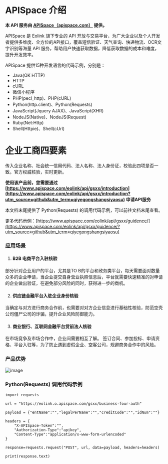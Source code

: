 # APISpace 介绍
**本 API 服务由 [APISpace（apispace.com）](https://www.apispace.com/?utm_source=github&utm_term=qiyegongshangsiyaosu) 提供。**

APISpace 是 Eolink 旗下专业的 API 开放与交易平台，为广大企业以及个人开发者提供多维度、全方位的API接口，覆盖短信验证、天气查询、快递物流、OCR文字识别等海量 API 服务，帮助用户快速获取数据，降低获取数据的成本和难度，提升开发效率。

APISpace 提供15种开发语言的代码示例，分别是：
- Java(OK HTTP)
- HTTP
- cURL
- 微信小程序
- PHP(pecl_http)、PHP(cURL)
- Python(http.client)、Python(Requests)
- JavaScript(Jquery AJAX)、JavaScript(XHR)
- NodeJS(Native)、NodeJS(Request)
- Ruby(Net:Http)
- Shell(Httpie)、Shell(cUrl)

# 企业工商四要素
传入企业名称、社会统一信用代码、法人名称、法人身份证，校验此四项是否一致。官方权威核验，实时更新。

**使用该产品前，您需要通过 [https://www.apispace.com/eolink/api/gsxx/introduction](https://www.apispace.com/eolink/api/gsxx/introduction?utm_source=github&utm_term=qiyegongshangsiyaosu) 申请API服务**

本文档末尾提供了 Python(Requests) 的调用代码示例，可以前往文档末尾查看。

更多代码示例：[https://www.apispace.com/eolink/api/gsxx/guidence/](https://www.apispace.com/eolink/api/gsxx/guidence/?utm_source=github&utm_term=qiyegongshangsiyaosu)

### 应用场景

1.  #### B2B 电商平台入驻核验

部分针对企业用户的平台，尤其是TO B的平台和政务类平台，每天需要面对数量众多的企业申请，当企业提交自身营业执照信息后，平台就需要快速精准的对申请的企业做出验证，在避免部分风险的同时，获得进一步的商机。


2.  #### 供应链金融平台入驻企业身份核验

当确定与对方进行商务合作前，也需要对对方企业信息进行基础性核验，防范空壳公司僵尸公司的诈骗，提升企业风险防御能力。


3.  #### 商业银行、互联网金融平台贷前法人核验

在市场竞争及市场合作中，企业间需要相互了解。 签订合同、参加投标、申请资格、平台入驻等，为了防止遇到虚假企业、空客公司，规避商务合作中的风险。

### 产品优势
![image](https://user-images.githubusercontent.com/36323798/223959015-e0bfd743-ed81-47fe-89a8-b1e8d21c0984.png)

### Python(Requests) 调用代码示例

```
import requests

url = "https://eolink.o.apispace.com/gsxx/business-four-auth"

payload = {"entName":"","legalPerName":"","creditCode":"","idNum":""}

headers = {
    "X-APISpace-Token":"",
    "Authorization-Type":"apikey",
    "Content-Type":"application/x-www-form-urlencoded"
}

response=requests.request("POST", url, data=payload, headers=headers)

print(response.text)

```
